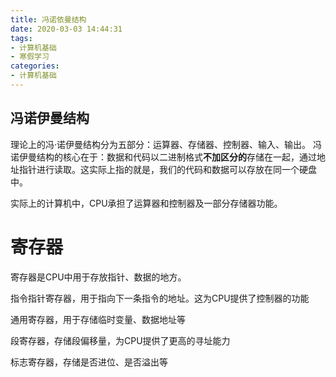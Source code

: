 ```yaml
---
title: 冯诺依曼结构
date: 2020-03-03 14:44:31
tags:
- 计算机基础
- 寒假学习
categories:
- 计算机基础
---
```


## 冯诺伊曼结构

理论上的冯·诺伊曼结构分为五部分：运算器、存储器、控制器、输入、输出。
冯诺伊曼结构的核心在于：数据和代码以二进制格式**不加区分的**存储在一起，通过地址指针进行读取。这实际上指的就是，我们的代码和数据可以存放在同一个硬盘中。
 <!-- more -->
实际上的计算机中，CPU承担了运算器和控制器及一部分存储器功能。

# 寄存器

寄存器是CPU中用于存放指针、数据的地方。

指令指针寄存器，用于指向下一条指令的地址。这为CPU提供了控制器的功能

通用寄存器，用于存储临时变量、数据地址等

段寄存器，存储段偏移量，为CPU提供了更高的寻址能力

标志寄存器，存储是否进位、是否溢出等